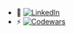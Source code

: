 
-  👋 [![LinkedIn](https://img.shields.io/badge/LinkedIn-0077B5?style=flat&logo=linkedin&logoColor=white)](https://www.linkedin.com/in/gerrit-van-wyk-37449022/) 
- ⚡ [![Codewars](https://www.codewars.com/users/PyHobbit/badges/small)](https://www.codewars.com/users/PyHobbit)
